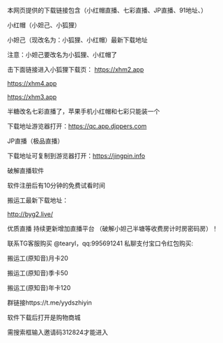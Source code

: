 
本网页提供的下载链接包含（小红帽直播、七彩直播、JP直播、91地址、）

小红帽（小妲己、小狐狸）

小妲己（现改名为：小狐狸、小红帽）最新下载地址

注意：小妲己要改名为小狐狸、小红帽了

击下面链接进入小狐狸下载页：
https://xhm2.app

https://xhm4.app

https://xhm3.app

半糖改名七彩直播了，苹果手机小红帽和七彩只能装一个

下载地址游览器打开：https://qc.app.djppers.com

JP直播（极品直播）

下载地址可复制到游览器打开：https://jingpin.info

破解直播软件

软件注册后有10分钟的免费试看时间

搬运工最新下载地址：

http://byg2.live/

优质直播 持续更新增加直播平台 （破解小妲己半塘等收费房计时房密码房）！

联系TG客服购买 @tearyl，qq:995691241  私聊支付宝口令红包购买:

搬运工(原知音)月卡20

搬运工(原知音)季卡50

搬运工(原知音)年卡120

群链接https://t.me/yydszhiyin

软件下载后打开是购物商城

需搜索框输入邀请码312824才能进入
